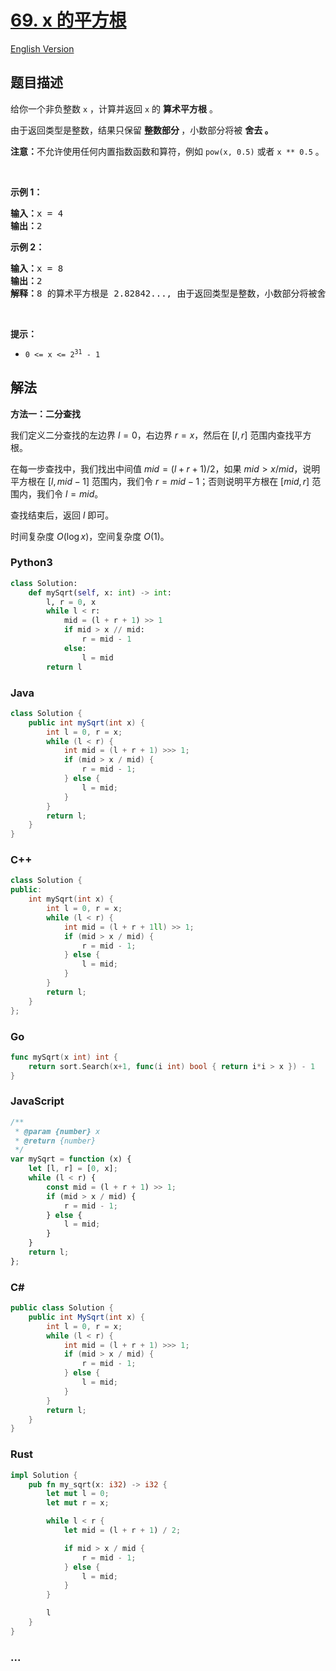 # [69. x 的平方根 ](https://leetcode.cn/problems/sqrtx)

[English Version](/solution/0000-0099/0069.Sqrt%28x%29/README_EN.md)

## 题目描述

<!-- 这里写题目描述 -->

<p>给你一个非负整数 <code>x</code> ，计算并返回&nbsp;<code>x</code>&nbsp;的 <strong>算术平方根</strong> 。</p>

<p>由于返回类型是整数，结果只保留 <strong>整数部分 </strong>，小数部分将被 <strong>舍去 。</strong></p>

<p><strong>注意：</strong>不允许使用任何内置指数函数和算符，例如 <code>pow(x, 0.5)</code> 或者 <code>x ** 0.5</code> 。</p>

<p>&nbsp;</p>

<p><strong>示例 1：</strong></p>

<pre>
<strong>输入：</strong>x = 4
<strong>输出：</strong>2
</pre>

<p><strong>示例 2：</strong></p>

<pre>
<strong>输入：</strong>x = 8
<strong>输出：</strong>2
<strong>解释：</strong>8 的算术平方根是 2.82842..., 由于返回类型是整数，小数部分将被舍去。
</pre>

<p>&nbsp;</p>

<p><strong>提示：</strong></p>

<ul>
	<li><code>0 &lt;= x &lt;= 2<sup>31</sup> - 1</code></li>
</ul>

## 解法

<!-- 这里可写通用的实现逻辑 -->

**方法一：二分查找**

我们定义二分查找的左边界 $l = 0$，右边界 $r = x$，然后在 $[l, r]$ 范围内查找平方根。

在每一步查找中，我们找出中间值 $mid = (l + r + 1) / 2$，如果 $mid > x / mid$，说明平方根在 $[l, mid - 1]$ 范围内，我们令 $r = mid - 1$；否则说明平方根在 $[mid, r]$ 范围内，我们令 $l = mid$。

查找结束后，返回 $l$ 即可。

时间复杂度 $O(\log x)$，空间复杂度 $O(1)$。

<!-- tabs:start -->

### **Python3**

<!-- 这里可写当前语言的特殊实现逻辑 -->

```python
class Solution:
    def mySqrt(self, x: int) -> int:
        l, r = 0, x
        while l < r:
            mid = (l + r + 1) >> 1
            if mid > x // mid:
                r = mid - 1
            else:
                l = mid
        return l
```

### **Java**

<!-- 这里可写当前语言的特殊实现逻辑 -->

```java
class Solution {
    public int mySqrt(int x) {
        int l = 0, r = x;
        while (l < r) {
            int mid = (l + r + 1) >>> 1;
            if (mid > x / mid) {
                r = mid - 1;
            } else {
                l = mid;
            }
        }
        return l;
    }
}
```

### **C++**

```cpp
class Solution {
public:
    int mySqrt(int x) {
        int l = 0, r = x;
        while (l < r) {
            int mid = (l + r + 1ll) >> 1;
            if (mid > x / mid) {
                r = mid - 1;
            } else {
                l = mid;
            }
        }
        return l;
    }
};
```

### **Go**

```go
func mySqrt(x int) int {
	return sort.Search(x+1, func(i int) bool { return i*i > x }) - 1
}
```

### **JavaScript**

```js
/**
 * @param {number} x
 * @return {number}
 */
var mySqrt = function (x) {
    let [l, r] = [0, x];
    while (l < r) {
        const mid = (l + r + 1) >> 1;
        if (mid > x / mid) {
            r = mid - 1;
        } else {
            l = mid;
        }
    }
    return l;
};
```

### **C#**

```cs
public class Solution {
    public int MySqrt(int x) {
        int l = 0, r = x;
        while (l < r) {
            int mid = (l + r + 1) >>> 1;
            if (mid > x / mid) {
                r = mid - 1;
            } else {
                l = mid;
            }
        }
        return l;
    }
}
```

### **Rust**

```rust
impl Solution {
    pub fn my_sqrt(x: i32) -> i32 {
        let mut l = 0;
        let mut r = x;

        while l < r {
            let mid = (l + r + 1) / 2;

            if mid > x / mid {
                r = mid - 1;
            } else {
                l = mid;
            }
        }

        l
    }
}
```

### **...**

```

```

<!-- tabs:end -->
